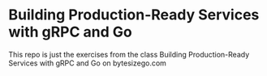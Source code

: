 # Building Production-Ready Services with gRPC and Go
This repo is just the exercises from the class Building Production-Ready Services with gRPC and Go on bytesizego.com